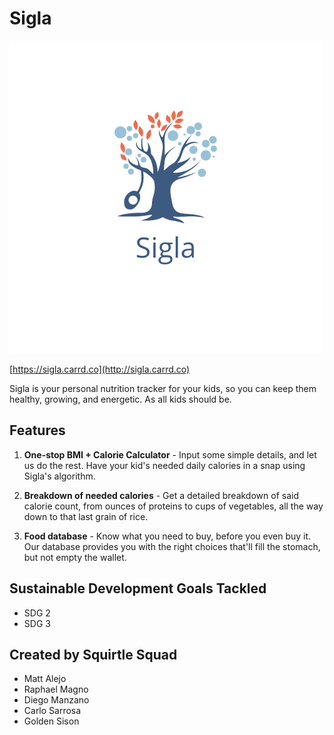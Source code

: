 # Sigla

![Sigla logo](icon.png)

[https://sigla.carrd.co](http://sigla.carrd.co)


Sigla is your personal nutrition tracker for your kids, so you can keep them healthy, growing, and energetic. As all kids should be.


## Features
1. **One-stop BMI + Calorie Calculator** - Input some simple details, and let us do the rest. Have your kid's needed daily calories in a snap using Sigla's algorithm.

2. **Breakdown of needed calories** - Get a detailed breakdown of said calorie count, from ounces of proteins to cups of vegetables, all the way down to that last grain of rice.

3. **Food database** - Know what you need to buy, before you even buy it. Our database provides you with the right choices that'll fill the stomach, but not empty the wallet.


## Sustainable Development Goals Tackled
- SDG 2
- SDG 3

## Created by Squirtle Squad
- Matt Alejo
- Raphael Magno
- Diego Manzano
- Carlo Sarrosa
- Golden Sison
